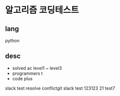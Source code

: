 # 알고리즘 코딩테스트
## lang
python
## desc
- solved ac level1 ~ level3
- programmers t
- code plus

slack test resolve conflictgit slack test 123123 21 test7
